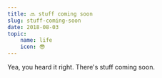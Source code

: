 ```yaml
---
title: 🔜 stuff coming soon
slug: stuff-coming-soon
date: 2018-08-03
topic:
    name: life
    icon: 😎
---
```


Yea, you heard it right. There's stuff coming soon.
